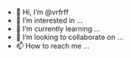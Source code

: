 - 👋 Hi, I’m @vrfrff
- 👀 I’m interested in ...
- 🌱 I’m currently learning ...
- 💞️ I’m looking to collaborate on ...
- 📫 How to reach me ...

<!---
vrfrff/vrfrff is a ✨ special ✨ repository because its `README.md` (this file) appears on your GitHub profile.
You can click the Preview link to take a look at your changes.
--->

